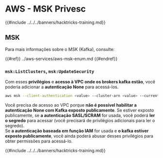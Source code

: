# AWS - MSK Privesc

{{#include ../../../banners/hacktricks-training.md}}

## MSK

Para mais informações sobre o MSK (Kafka), consulte:

{{#ref}}
../aws-services/aws-msk-enum.md
{{#endref}}

### `msk:ListClusters`, `msk:UpdateSecurity`

Com esses **privilégios** e **acesso à VPC onde os brokers kafka estão**, você poderia adicionar a **autenticação None** para acessá-los.
```bash
aws msk --client-authentication <value> --cluster-arn <value> --current-version <value>
```
Você precisa de acesso ao VPC porque **não é possível habilitar a autenticação None com Kafka exposto publicamente**. Se estiver exposto publicamente, se **a autenticação SASL/SCRAM** for usada, você poderá **ler o segredo** para acessar (você precisará de privilégios adicionais para ler o segredo).\
Se **a autenticação baseada em função IAM** for usada e **o kafka estiver exposto publicamente**, você ainda poderá abusar desses privilégios para obter permissões para acessá-lo.

{{#include ../../../banners/hacktricks-training.md}}
